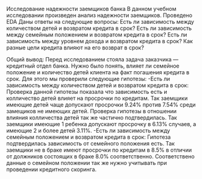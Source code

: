 Исследование надежности заемщиков банка
В данном учебном исследовании произведен анализ надежности заемщиков.
Проведено EDA
Даны ответы на следующие вопросы:
Есть ли зависимость между количеством детей и возвратом кредита в срок?
Есть ли зависимость между семейным положением и возвратом кредита в срок?
Есть ли зависимость между уровнем дохода и возвратом кредита в срок?
Как разные цели кредита влияют на его возврат в срок?

Общий вывод:
Перед исследованием стояла задача заказчика — кредитный отдел банка. Нужно было понять, влияет ли семейное положение и количество детей клиента на факт погашения кредита в срок. Для этого мы проверили следующие гипотезы:
-Есть ли зависимость между количеством детей и возвратом кредита в срок: Проверка данной гипотезы показала что зависимость есть и колличество детей влияет на просрочки по кредитам. Так заемщики имеющие детей чаще допускают просрочки 9.24% против 7.54% среди замещиков не имеющих детей. Проверка гипотезы в отношении влияния колличества детей так же частично подтвердилась. Так заемщики имеющие 1 ребенка допускают просрочку в 6.13% случаев, а имеющие 2 и более детей 3.11%.
-Есть ли зависимость между семейным положением и возвратом кредита в срок: Гипотеза подтвердилась зависимость от семейного положения есть. Так заемщики не в браке имеют просрочки по кредитам в 8.5% в отличии от должников состоящих в браке 8.0% соответственно. Соответствено данные о семейном положении так же нужно учитывать при проведении кредитного скоринга.


